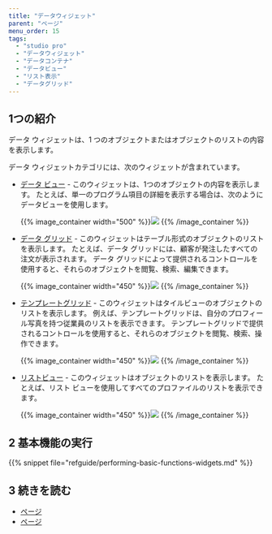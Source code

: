 ```yaml
---
title: "データウィジェット"
parent: "ページ"
menu_order: 15
tags:
  - "studio pro"
  - "データウィジェット"
  - "データコンテナ"
  - "データビュー"
  - "リスト表示"
  - "データグリッド"
---
```


## 1つの紹介

データ ウィジェットは、1 つのオブジェクトまたはオブジェクトのリストの内容を表示します。

データ ウィジェットカテゴリには、次のウィジェットが含まれています。

* [データ ビュー](data-view) - このウィジェットは、1つのオブジェクトの内容を表示します。 たとえば、単一のプログラム項目の詳細を表示する場合は、次のようにデータビューを使用します。

    {{% image_container width="500" %}}![](attachments/data-widgets/data-view-example.png)
    {{% /image_container %}}

* [データ グリッド](data-grid) - このウィジェットはテーブル形式のオブジェクトのリストを表示します。 たとえば、データ グリッドには、顧客が発注したすべての注文が表示されます。 データ グリッドによって提供されるコントロールを使用すると、それらのオブジェクトを閲覧、検索、編集できます。

    {{% image_container width="450" %}}![](attachments/data-widgets/data-grid-example.png)
    {{% /image_container %}}

* [テンプレートグリッド](template-grid) - このウィジェットはタイルビューのオブジェクトのリストを表示します。 例えば、テンプレートグリッドは、自分のプロフィール写真を持つ従業員のリストを表示できます。 テンプレートグリッドで提供されるコントロールを使用すると、それらのオブジェクトを閲覧、検索、操作できます。

    {{% image_container width="450" %}}![](attachments/data-widgets/template-grid-example.png)
    {{% /image_container %}}

* [リストビュー](list-view) - このウィジェットはオブジェクトのリストを表示します。 たとえば、リスト ビューを使用してすべてのプロファイルのリストを表示できます。

    {{% image_container width="450" %}}![](attachments/data-widgets/list-view-example.png)
    {{% /image_container %}}

## 2 基本機能の実行

{{% snippet file="refguide/performing-basic-functions-widgets.md" %}}

## 3 続きを読む

* [ページ](page)
* [ページ](ページ)